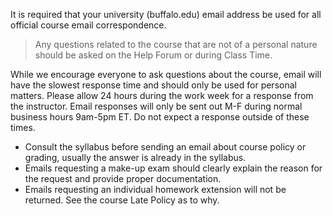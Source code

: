 It is required that your university (buffalo.edu) email address be used for all official course email correspondence.


> Any questions related to the course that are not of a personal nature should be asked on the Help Forum or during Class Time. <!--Response times are significantly faster on these platforms.-->


While we encourage everyone to ask questions about the course, email will have the slowest response time and should only be used for personal matters.  Please allow 24 hours during the work week for a response from the instructor. Email responses will only be sent out M-F during normal business hours 9am-5pm ET.  Do  not expect a response outside of these times.

- Consult the syllabus before sending an email about course policy or grading, usually the answer is already in the syllabus. 
- Emails requesting a make-up exam should clearly explain the reason for the request and provide proper documentation.
- Emails requesting an individual homework extension will not be returned. See the course Late Policy as to why. 